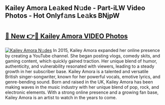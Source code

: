 ## Kailey Amora Le𝚊ked N𝚞de - Part-iLW Video Photos - Hot Onlyf𝚊ns Le𝚊ks BNjpW

# <h2><a href="http://ab20172.deff.icu/?id=Kailey+Amora">🔗 New 👉🔴 Kailey Amora VIDEO Photos</a></h2>

[![Kailey Amora N𝚞des](https://i.imgur.com/rIISA9y.gif)](http://ab20172.deff.icu/?id=Kailey+Amora)
In 2015, Kailey Amora expanded her online presence by creating a YouTube channel. She began posting vlogs, comedy skits, and gaming content, which quickly gained traction. Her unique blend of humor, authenticity, and vulnerability resonated with viewers, leading to a steady growth in her subscriber base. Kailey Amora is a talented and versatile British singer-songwriter, known for her powerful vocals, emotive lyrics, and genre-bending sound. Born and raised in the UK, Kailey Amora has been making waves in the music industry with her unique blend of pop, rock, and electronic elements. With a strong online presence and a growing fan base, Kailey Amora is an artist to watch in the years to come.
